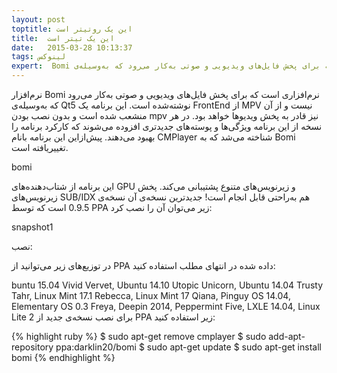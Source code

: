 ```yaml
---
layout: post
toptitle: این یک روتیتر است
title:  این یک تیتر است
date:   2015-03-28 10:13:37
tags: لینوکس
expert:  Bomi نرم‌افزاری است که برای پخش فایل‌های ویدیویی و صوتی به‌کار می‌رود که به‌وسیله‌ی Qt5 نوشته‌شده است. این برنامه یک FrontEnd از MPV نیست و از آن منشعب شده است و بدون نصب بودن mpv نیز قادر به پخش ویدیوها خواهد بود. در هر نسخه از این برنامه ویژگی‌ها و پوسته‌های جدیدتری افزوده می‌شوند که کارکرد برنامه را بهبود می‌دهند. پیش‌ازاین این برنامه بانام CMPlayer شناخته می‌شد که به Bomi تغییریافته است.
---
```

نرم‌افزار Bomi نرم‌افزاری است که برای پخش فایل‌های ویدیویی و صوتی به‌کار می‌رود که به‌وسیله‌ی Qt5 نوشته‌شده است. این برنامه یک FrontEnd از MPV نیست و از آن منشعب شده است و بدون نصب بودن mpv نیز قادر به پخش ویدیوها خواهد بود. در هر نسخه از این برنامه ویژگی‌ها و پوسته‌های جدیدتری افزوده می‌شوند که کارکرد برنامه را بهبود می‌دهند. پیش‌ازاین این برنامه بانام CMPlayer شناخته می‌شد که به Bomi تغییریافته است.

bomi

این برنامه از شتاب‌دهنده‌های GPU و زیرنویس‌های متنوع پشتیبانی می‌کند. پخش زیرنویس‌های SUB/IDX هم به‌راحتی قابل انجام است! جدیدترین نسخه‌ی آن نسخه‌ی 0.9.5 است که توسط PPA زیر می‌توان آن را نصب کرد:

snapshot1

نصب:

در توزیع‌های زیر می‌توانید از PPA داده شده در انتهای مطلب استفاده کنید:

buntu 15.04 Vivid Vervet, Ubuntu 14.10 Utopic Unicorn, Ubuntu 14.04 Trusty Tahr, Linux Mint 17.1 Rebecca, Linux Mint 17 Qiana, Pinguy OS 14.04, Elementary OS 0.3 Freya, Deepin 2014, Peppermint Five, LXLE 14.04, Linux Lite 2
برای نصب نسخه‌ی جدید از PPA زیر استفاده کنید:

{% highlight ruby %}
$ sudo apt-get remove cmplayer
$ sudo add-apt-repository ppa:darklin20/bomi
$ sudo apt-get update
$ sudo apt-get install bomi
{% endhighlight %}
